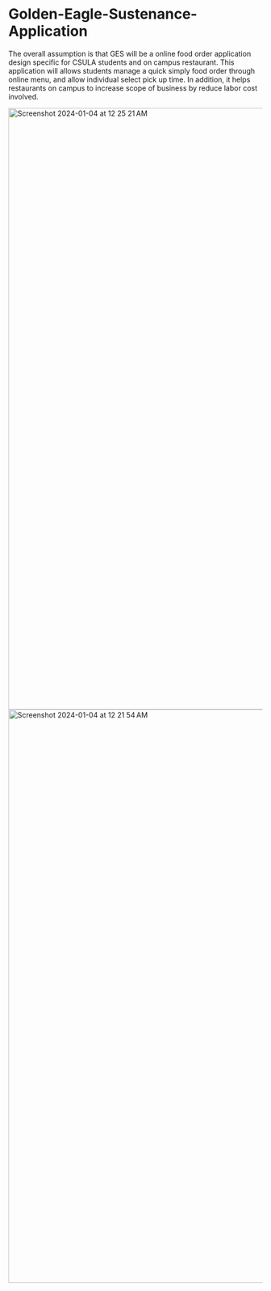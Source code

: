 # Golden-Eagle-Sustenance-Application

The overall assumption is that GES will be a online food order application design specific for CSULA students and on campus restaurant. This application will allows students manage a quick simply food order through online menu, and allow individual select pick up time. In addition, it helps restaurants on campus to increase scope of business by reduce labor cost involved.


<img width="1190" alt="Screenshot 2024-01-04 at 12 25 21 AM" src="https://github.com/RebeccaSh/Golden-Eagle-Sustenance-Application/assets/25335878/698b594b-1e3a-4f1a-99f5-1f7b7636f55f">
<img width="1134" alt="Screenshot 2024-01-04 at 12 21 54 AM" src="https://github.com/RebeccaSh/Golden-Eagle-Sustenance-Application/assets/25335878/18d09f4d-cc2c-4363-9944-efdf1c01d7ad">
